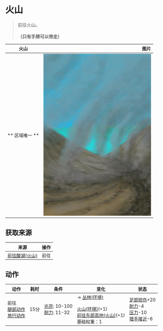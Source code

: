 # 火山  
> 前往火山。<br><br><b>（只有手牌可以带走）</b>  
  
  火山  |   图片   
 ----  |  ----:   
 ** 区域唯一 **  |  ![](Sprite/Volcano.png)   
  
## 获取来源  
来源  |  操作  
----  |  ----  
[前往酸湖(火山)](Path_VolcanoToAcidLake.md)  |  前往  
## 动作  
动作  |  耗时  |  条件  |  变化  |  状态  
----  |  ----  |  ----  |  ----  |  ----  
前往<br>[腿部动作](LegAction.md)<br>[旅行动作](TravelAction.md)  |  15分  |  [光亮](Light.md): 10-100<br>[耐力](Stamina.md): 11-32  |  → [丛林(环境)](Env_Jungle.md)<br><br>[火山(环境)](Env_Volcano.md)(+1)<br>[前往东部高地(火山)](Path_VolcanoToHighlandsE.md)(+1)<br>基础权重：1<br>  |  [足部损伤](FootDamage.md)+20<br>[耐力](Stamina.md)-4<br>[压力](Stress.md)-10<br>[猎手接近](HuntersProximity.md)-6  
